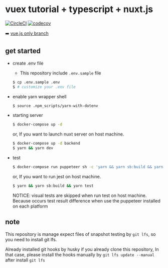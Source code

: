 # vuex tutorial + typescript + nuxt.js

[![CircleCI](https://circleci.com/gh/Yama-Tomo/vue-vuex-typescript-sample/tree/nuxt.svg?style=shield)](https://circleci.com/gh/Yama-Tomo/vue-vuex-typescript-sample/tree/nuxt)
[![codecov](https://codecov.io/gh/Yama-Tomo/vue-vuex-typescript-sample/branch/nuxt/graph/badge.svg)](https://codecov.io/gh/Yama-Tomo/vue-vuex-typescript-sample)

:arrow_right: [vue.js only branch](https://github.com/Yama-Tomo/vue-vuex-typescript-sample/tree/vue)

## get started

- create .env file
  - This repository include `.env.sample` file

  ```bash
  $ cp .env.sample .env
  $ # customize your .env file
  ```

- enable yarn wrapper shell

  ```bash
  $ source .npm_scripts/yarn-with-dotenv
  ```

- starting server

  ```bash
  $ docker-compose up -d
  ```

  or, If you want to launch nuxt server on host machine.

  ```bash
  $ docker-compose up -d backend
  $ yarn && yarn dev
  ```

- test

  ```bash
  $ docker-compose run puppeteer sh -c 'yarn && yarn sb:build && yarn test'
  ```

  or, If you want to run jest on host machine.

  ```bash
  $ yarn && yarn sb:build && yarn test
  ```

  NOTICE: visual tests are skipped when run test on host machine. Because occurs test result difference when use the puppeteer installed on each platform

## note

This repository is manage expect files of snapshot testing by `git lfs`, so you need to install git lfs.

Already installed git hooks by husky if you already clone this repository, In that case, please install the hooks manually by `git lfs update --manual` after install `git lfs`
